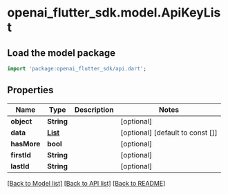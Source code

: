 # openai_flutter_sdk.model.ApiKeyList

## Load the model package
```dart
import 'package:openai_flutter_sdk/api.dart';
```

## Properties
Name | Type | Description | Notes
------------ | ------------- | ------------- | -------------
**object** | **String** |  | [optional] 
**data** | [**List<AdminApiKey>**](AdminApiKey.md) |  | [optional] [default to const []]
**hasMore** | **bool** |  | [optional] 
**firstId** | **String** |  | [optional] 
**lastId** | **String** |  | [optional] 

[[Back to Model list]](../README.md#documentation-for-models) [[Back to API list]](../README.md#documentation-for-api-endpoints) [[Back to README]](../README.md)


